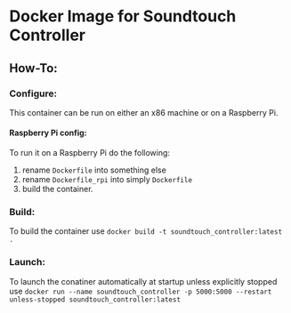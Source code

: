 # Docker Image for Soundtouch Controller

## How-To:
### Configure:
This container can be run on either an x86 machine or on a Raspberry Pi. 
#### Raspberry Pi config:
To run it on a Raspberry Pi do the following:
1. rename `Dockerfile` into something else
2. rename `Dockerfile_rpi` into simply `Dockerfile`
3. build the container.

### Build:
To build the container use `docker build -t soundtouch_controller:latest .`

### Launch:
To launch the conatiner automatically at startup unless explicitly stopped use `docker run --name soundtouch_controller -p 5000:5000 --restart unless-stopped soundtouch_controller:latest`